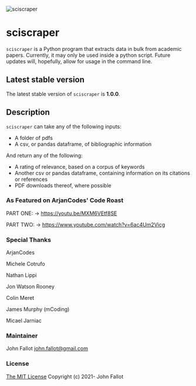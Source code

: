 
![sciscraper](https://github.com/Pathos315/sciscraper/actions/workflows/tests.yaml/badge.svg)

# sciscraper
```sciscraper``` is a Python program that extracts data in bulk from academic papers. Currently, it may only be used inside a python script.
Future updates will, hopefully, allow for usage in the command line.

## Latest stable version
The latest stable version of ```sciscraper``` is **1.0.0**.

## Description
```sciscraper``` can take any of the following inputs:
- A folder of pdfs
- A csv, or pandas dataframe, of bibliographic information

And return any of the following:
- A rating of relevance, based on a corpus of keywords
- Another csv or pandas dataframe, containing information on its citations or references
- PDF downloads thereof, where possible

### As Featured on ArjanCodes' Code Roast

PART ONE: -> https://youtu.be/MXM6VEtf8SE

PART TWO: -> https://www.youtube.com/watch?v=6ac4Um2Vicg

### Special Thanks

ArjanCodes

Michele Cotrufo

Nathan Lippi

Jon Watson Rooney

Colin Meret

James Murphy (mCoding)

Micael Jarniac


### Maintainer
John Fallot
john.fallot@gmail.com

### License
[The MIT License](https://opensource.org/licenses/MIT)
Copyright (c) 2021-
John Fallot
